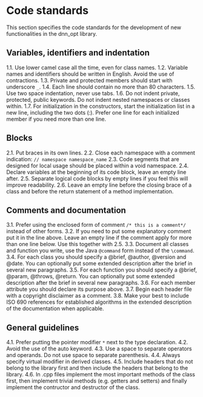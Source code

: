 # Code standards

This section specifies the code standards for the development of new functionalities in the dnn_opt library.

## Variables, identifiers and indentation

  1.1. Use lower camel case all the time, even for class names.
  1.2. Variable names and identifiers should be written in English. Avoid the use of contractions.
  1.3. Private and protected members should start with underscore `_`.
  1.4. Each line should contain no more than 80 characters.
  1.5. Use two space indentation, never use tabs.
  1.6. Do not indent private, protected, public keywords. Do not indent nested namespaces or classes within.
  1.7. For initialization in the constructors, start the initialization list in a new line, including the two dots (:). Prefer one line for each initialized member if you need more than one line.

## Blocks

  2.1. Put braces in its own lines.
  2.2. Close each namespace with a comment indication: ` // namespace namespace_name `
  2.3. Code segments that are designed for local usage should be placed within a void namespace.
  2.4. Declare variables at the beginning of its code block, leave an empty line after.
  2.5. Separate logical code blocks by empty lines if you feel this will improve readability.
  2.6. Leave an empty line before the closing brace of a class and before the return statement of a method implementation.

## Comments and documentation

  3.1. Prefer using the enclosed form of comment ` /* this is a comment*/ ` instead of other forms.
  3.2. If you need to put some explanatory comment put it in the line above. Leave an empty line if the comment apply for more than one line below. Use this together with 2.5.
  3.3. Document all classes and function you write, use the Java `@command` form instead of the `\command`.
  3.4. For each class you should specify a @brief, @author, @version and @date. You can optionally put some extended description after the brief in several new paragraphs.
  3.5. For each function you should specify a @brief, @param, @throws, @return. You can optionally put some extended description after the brief in several new paragraphs.
  3.6. For each member attribute you should declare its purpose above.
  3.7. Begin each header file with a copyright disclaimer as a comment.
  3.8. Make your best to include ISO 690 references for established algorithms in the extended description of the documentation when applicable.

## General guidelines

  4.1. Prefer putting the pointer modifier `*` next to the type declaration.
  4.2. Avoid the use of the auto keyword.
  4.3. Use a space to separate operators and operands. Do not use space to separate parenthesis.
  4.4. Always specify virtual modifier in derived classes.
  4.5. Include headers that do not belong to the library first and then include the headers that belong to the library.
  4.6. In .cpp files implement the most important methods of the class first, then implement trivial methods (e.g. getters and setters) and finally implement the contructor and destructor of the class.
